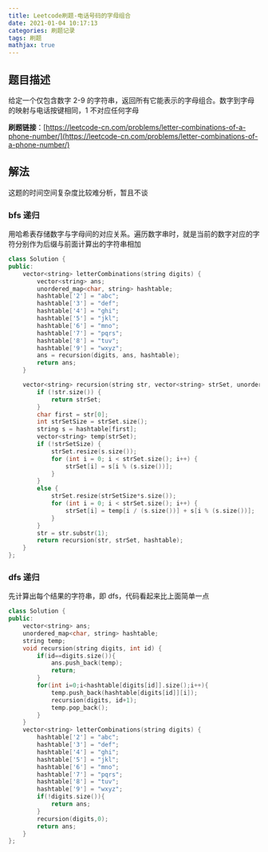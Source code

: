 ```yaml
---
title: Leetcode刷题-电话号码的字母组合
date: 2021-01-04 10:17:13
categories: 刷题记录
tags: 刷题
mathjax: true
---
```


## 题目描述

给定一个仅包含数字 2-9 的字符串，返回所有它能表示的字母组合。数字到字母的映射与电话按键相同，1 不对应任何字母

**刷题链接**：[https://leetcode-cn.com/problems/letter-combinations-of-a-phone-number/](https://leetcode-cn.com/problems/letter-combinations-of-a-phone-number/)

<!--more-->

## 解法

这题的时间空间复杂度比较难分析，暂且不谈

### bfs 递归

用哈希表存储数字与字母间的对应关系。遍历数字串时，就是当前的数字对应的字符分别作为后缀与前面计算出的字符串相加

```C++
class Solution {
public:
	vector<string> letterCombinations(string digits) {
		vector<string> ans;
		unordered_map<char, string> hashtable;
		hashtable['2'] = "abc";
		hashtable['3'] = "def";
		hashtable['4'] = "ghi";
		hashtable['5'] = "jkl";
		hashtable['6'] = "mno";
		hashtable['7'] = "pqrs";
		hashtable['8'] = "tuv";
		hashtable['9'] = "wxyz";
		ans = recursion(digits, ans, hashtable);
		return ans;
	}

	vector<string> recursion(string str, vector<string> strSet, unordered_map<char, string> hashtable) {
		if (!str.size()) {
			return strSet;
		}
		char first = str[0];
		int strSetSize = strSet.size();
		string s = hashtable[first];
		vector<string> temp(strSet);
		if (!strSetSize) {
			strSet.resize(s.size());
			for (int i = 0; i < strSet.size(); i++) {
				strSet[i] = s[i % (s.size())];
			}
		}
		else {
			strSet.resize(strSetSize*s.size());
			for (int i = 0; i < strSet.size(); i++) {
				strSet[i] = temp[i / (s.size())] + s[i % (s.size())];
			}
		}
		str = str.substr(1);
		return recursion(str, strSet, hashtable);
	}
};
```

### dfs 递归

先计算出每个结果的字符串，即 dfs，代码看起来比上面简单一点

```C++
class Solution {
public:
    vector<string> ans;
	unordered_map<char, string> hashtable;
    string temp;
    void recursion(string digits, int id) {
		if(id==digits.size()){
            ans.push_back(temp);
            return;
        }
        for(int i=0;i<hashtable[digits[id]].size();i++){
            temp.push_back(hashtable[digits[id]][i]);
            recursion(digits, id+1);
            temp.pop_back();
        }
	}
	vector<string> letterCombinations(string digits) {
        hashtable['2'] = "abc";
        hashtable['3'] = "def";
        hashtable['4'] = "ghi";
        hashtable['5'] = "jkl";
        hashtable['6'] = "mno";
        hashtable['7'] = "pqrs";
        hashtable['8'] = "tuv";
        hashtable['9'] = "wxyz";
        if(!digits.size()){
            return ans;
        }
        recursion(digits,0);
        return ans;
	}
};
```
